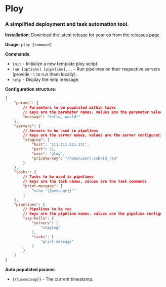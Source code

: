 # Ploy
### A simplified deployment and task automation tool.

**Installation**: Download the latest release for your os from the [releases page](https://github.com/davesavic/ploy/releases)

**Usage**: `ploy [command]`

**Commands**:
- `init` - Initialize a new template ploy script.
- `run [options] [pipeline]...` - Run pipelines on their respective servers (provide `-l` to run them locally).
- `help` - Display the help message.

**Configuration structure**:
```json
{
    "params": {
        // Parameters to be populated within tasks
        // Keys are the parameter names, values are the parameter values
        "message": "hello, world!"
    },
    "servers": {
        // Servers to be used in pipelines
        // Keys are the server names, values are the server configurations
        "staging": {
            "host": "111.111.111.111",
            "port": 22,
            "user": "ploy",
            "private-key": "/home/user/.ssh/id_rsa"
        }
    },
    "tasks": {
        // Tasks to be used in pipelines
        // Keys are the task names, values are the task commands
        "print-message": [
            "echo '{{message}}'"
        ]
    },
    "pipelines": {
        // Pipelines to be run
        // Keys are the pipeline names, values are the pipeline configurations
        "say-hello": {
            "servers": [
                "staging"
            ],
            "tasks": [
                "print-message"
            ]
        }
    }
}
```

**Auto populated params**:
- `{{timestamp}}` - The current timestamp.